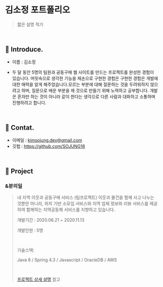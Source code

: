 # 김소정 포트폴리오
> 짧은 설명 적기

</br>

## :pushpin: Introduce.

- 이름 : 김소정

- 두 달 동안 5명의 팀원과 공동구매 웹 사이트를 만드는 프로젝트를 완성한 경험이 있습니다. 머릿속으로 생각한 기능을 제손으로 구현한 경험은 구현한 경험은 개발에 대한 매력을 알게 해주었습니다.모르는 부분에 대해 질문하는 것을 두려워하지 않으려고 하며, 질문으로 배운 부분을 제 것으로 만들기 위해 노력하고 공부합니다. 개발은 혼자만 하는 것이 아니라 같이 한다는 생각으로 다른 사람과 대화하고 소통하며 진행하려고 합니다.


</br>

## :pushpin: Contat.

- 이메일 : kimsojung.dev@gmail.com
- 깃헙 :  https://github.com/SOJUNG16

</br>

## :pushpin: Project

### &분의일 

> 내 지역 이웃과 공동구매 서비스 (팀프로젝트) 
> 이웃과 물건을 함께 사고 나누는 것뿐만 아니라, 
> 위치 기반 소모임 서비스와 지역 업체 정보와 리뷰 서비스를 제공하여 
> 함께하는 지역공동체 서비스를 지향하고 있습니다.
> <br>
>
> 개발기간  : 2020.08.21 ~ 2020.11.13
>
> 개발인원  : 5명
>
>  <br>
>
> 기술스택:
>
> Java 8 / Spring 4.3 / Javascript / OracleDB / AWS 
>
>  <br>
>
> [ 프로젝트 상세 설명](https://github.com/SOJUNG16/andOne) 참고

